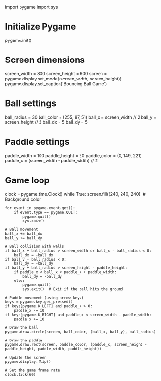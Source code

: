 import pygame
import sys

# Initialize Pygame
pygame.init()

# Screen dimensions
screen_width = 800
screen_height = 600
screen = pygame.display.set_mode((screen_width, screen_height))
pygame.display.set_caption('Bouncing Ball Game')

# Ball settings
ball_radius = 30
ball_color = (255, 87, 51)
ball_x = screen_width // 2
ball_y = screen_height // 2
ball_dx = 5
ball_dy = 5

# Paddle settings
paddle_width = 100
paddle_height = 20
paddle_color = (0, 149, 221)
paddle_x = (screen_width - paddle_width) // 2

# Game loop
clock = pygame.time.Clock()
while True:
    screen.fill((240, 240, 240))  # Background color

    for event in pygame.event.get():
        if event.type == pygame.QUIT:
            pygame.quit()
            sys.exit()

    # Ball movement
    ball_x += ball_dx
    ball_y += ball_dy

    # Ball collision with walls
    if ball_x + ball_radius > screen_width or ball_x - ball_radius < 0:
        ball_dx = -ball_dx
    if ball_y - ball_radius < 0:
        ball_dy = -ball_dy
    if ball_y + ball_radius > screen_height - paddle_height:
        if paddle_x < ball_x < paddle_x + paddle_width:
            ball_dy = -ball_dy
        else:
            pygame.quit()
            sys.exit()  # Exit if the ball hits the ground

    # Paddle movement (using arrow keys)
    keys = pygame.key.get_pressed()
    if keys[pygame.K_LEFT] and paddle_x > 0:
        paddle_x -= 10
    if keys[pygame.K_RIGHT] and paddle_x < screen_width - paddle_width:
        paddle_x += 10

    # Draw the ball
    pygame.draw.circle(screen, ball_color, (ball_x, ball_y), ball_radius)

    # Draw the paddle
    pygame.draw.rect(screen, paddle_color, (paddle_x, screen_height - paddle_height, paddle_width, paddle_height))

    # Update the screen
    pygame.display.flip()

    # Set the game frame rate
    clock.tick(60)
